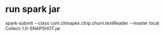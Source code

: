 # run spark jar
spark-submit --class com.chinapex.ctrip.churn.textReader --master local Collect-1.0-SNAPSHOT.jar
